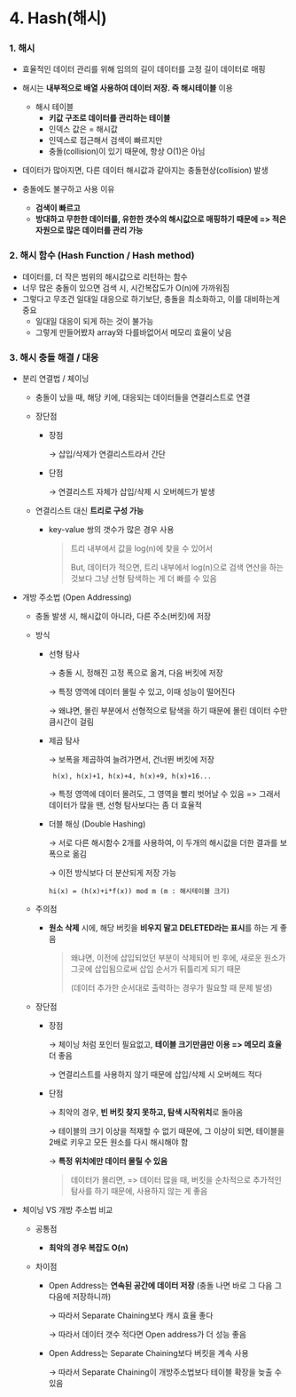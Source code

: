 # 4. Hash(해시)



### 1. 해시

* 효율적인 데이터 관리를 위해 임의의 길이 데이터를 고정 길이 데이터로 매핑
* 해시는 **내부적으로 배열 사용하여 데이터 저장. 즉 해시테이블** 이용
  * 해시 테이블
    * **키값 구조로 데이터를 관리하는 테이블**
    * 인덱스 값은 = 해시값
    * 인덱스로 접근해서 검색이 빠르지만
    * 충돌(collision)이 있기 때문에, 항상 O(1)은 아님

* 데이터가 많아지면, 다른 데이터 해시값과 같아지는 충돌현상(collision) 발생
* 충돌에도 불구하고 사용 이유
  * **검색이 빠르고**
  * **방대하고 무한한 데이터를, 유한한 갯수의 해시값으로 매핑하기 때문에  => 적은 자원으로 많은 데이터를 관리 가능**



### 2. 해시 함수 (Hash Function / Hash method)

* 데이터를, 더 작은 범위의 해시값으로 리턴하는 함수
* 너무 많은 충돌이 있으면 검색 시, 시간복잡도가 O(n)에 가까워짐
* 그렇다고 무조건 일대일 대응으로 하기보단, 충돌을 최소화하고, 이를 대비하는게 중요
  * 일대일 대응이 되게 하는 것이 불가능
  * 그렇게 만들어봤자 array와 다를바없어서 메모리 효율이 낮음



### 3. 해시 충돌 해결 / 대응

* 분리 연결법 / 체이닝

  * 충돌이 났을 때, 해당 키에, 대응되는 데이터들을 연결리스트로 연결

  * 장단점

    * 장점

      →   삽입/삭제가 연결리스트라서 간단

    * 단점 

      →   연결리스트 자체가 삽입/삭제 시 오버헤드가 발생

  * 연결리스트 대신 **트리로 구성 가능**

    * key-value 쌍의 갯수가 많은 경우 사용
    
      > 트리 내부에서 값을 log(n)에 찾을 수 있어서
      >
      > But, 데이터가 적으면, 트리 내부에서 log(n)으로 검색 연산을 하는 것보다 그냥 선형 탐색하는 게 더 빠를 수 있음

* 개방 주소법 (Open Addressing)

  * 충돌 발생 시, 해시값이 아니라, 다른 주소(버킷)에 저장

  * 방식

    * 선형 탐사

      →   충돌 시, 정해진 고정 폭으로 옮겨, 다음 버킷에 저장

      →   특정 영역에 데이터 몰릴 수 있고, 이때 성능이 떨어진다

      →   왜냐면, 몰린 부분에서 선형적으로 탐색을 하기 때문에 몰린 데이터 수만큼시간이 걸림

    * 제곱 탐사

      →   보폭을 제곱하여 늘려가면서, 건너뛴 버킷에 저장

      ```
       h(x), h(x)+1, h(x)+4, h(x)+9, h(x)+16...
      ```

      →   특정 영역에 데이터 몰려도, 그 영역을 빨리 벗어날 수 있음 => 그래서 데이터가 많을 땐, 선형 탐사보다는 좀 더 효율적

    * 더블 해싱 (Double Hashing)

      →   서로 다른 해시함수 2개를 사용하여, 이 두개의 해시값을 더한 결과를 보폭으로 옮김

      →   이전 방식보다 더 분산되게 저장 가능
      
      ```
      hi(x) = (h(x)+i*f(x)) mod m (m : 해시테이블 크기)
      ```
    
  * 주의점

    * **원소 삭제** 시에, 해당 버킷을 **비우지 말고 DELETED라는 표시**를 하는 게 좋음

      > 왜냐면, 이전에 삽입되었던 부분이 삭제되어 빈 후에, 새로운 원소가 그곳에 삽입됨으로써 삽입 순서가 뒤틀리게 되기 때문 
      >
      > (데이터 추가한 순서대로 출력하는 경우가 필요할 때 문제 발생)
  
  * 장단점

    * 장점 

      →   체이닝 처럼 포인터 필요없고, **테이블 크기만큼만 이용 => 메모리 효율** 더 좋음

      →   연결리스트를 사용하지 않기 때문에 삽입/삭제 시 오버헤드 적다

    * 단점

      →   최악의 경우, **빈 버킷 찾지 못하고, 탐색 시작위치**로 돌아옴

      →   테이블의 크기 이상을 적재할 수 없기 때문에, 그 이상이 되면, 테이블을 2배로 키우고 모든 원소를 다시 해시해야 함
      
      →   **특정 위치에만 데이터 몰릴 수 있음**
      
      >  데이터가 몰리면, => 데이터 많을 때, 버킷을 순차적으로 추가적인 탐사를 하기 때문에, 사용하지 않는 게 좋음
  
* 체이닝 VS 개방 주소법 비교

  * 공통점

    * **최악의 경우 복잡도 O(n)**

  * 차이점

    * Open Address는 **연속된 공간에 데이터 저장** (충돌 나면 바로 그 다음 그 다음에 저장하니까)

      →   따라서 Separate Chaining보다 캐시 효율 좋다

      →   따라서 데이터 갯수 적다면 Open address가 더 성능 좋음

    * Open Address는 Separate Chaining보다 버킷을 계속 사용

      →   따라서 Separate Chaining이 개방주소법보다 테이블 확장을 늦출 수 있음